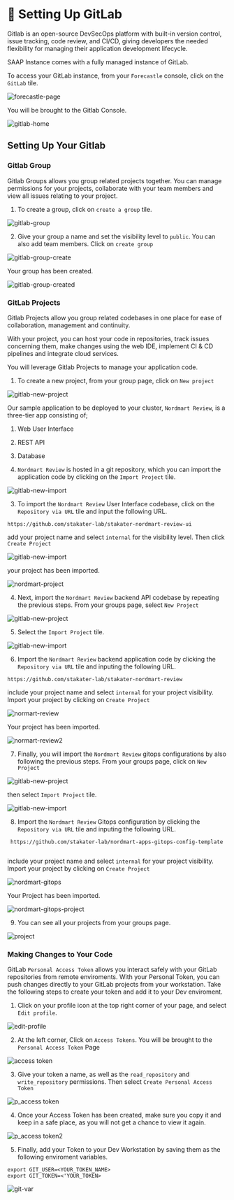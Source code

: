 # 🐡 Setting Up GitLab

Gitlab is an open-source DevSecOps platform with built-in version control, issue tracking, code review, and CI/CD,  giving developers the needed flexibility for managing their application development lifecycle. 

SAAP Instance comes with a fully managed instance of GitLab.

To access your GitLab instance, from your `Forecastle` console, click on the `GitLab` tile.

![forecastle-page](./images/forecastle-gitlab1.png)

You will be brought to the Gitlab Console.

![gitlab-home](./images/gitlab-home.png)

## Setting Up Your Gitlab

### Gitlab Group

Gitlab Groups allows you group related projects together. You can manage permissions for your projects, collaborate with your team members and view all issues relating to your project.

1. To create a group, click on `create a group` tile.


![gitlab-group](./images/gitlab-home-group.png)

2. Give your group a name and set the visibility level to `public`. You can also add team members.
Click on `create group` 

![gitlab-group-create](./images/create-group.png)

Your group has been created.

![gitlab-group-created](./images/gitlab-my-group.png)

### GitLab Projects

Gitlab Projects allow you group related codebases in one place for ease of collaboration, management and continuity. 

With your project, you can host your code  in repositories, track issues concerning them, make changes using the web IDE, implement CI & CD pipelines and integrate cloud services.

You will leverage Gitlab Projects to manage your application code.

1. To create a new project, from your group page, click on `New project`

![gitlab-new-project](./images/gitlab-new-project.png)

Our sample application to be deployed to your cluster, `Nordmart Review`, is a three-tier app consisting of;

1. Web User Interface
2. REST API
3. Database

2. `Nordmart Review` is hosted in a git repository, which you can import the application code by clicking on the `Import Project` tile.

![gitlab-new-import](./images/gitlab-import-project.png)


3. To import the `Nordmart Review` User Interface codebase, click on the `Repository via URL` tile and input the following URL.

```
https://github.com/stakater-lab/stakater-nordmart-review-ui
```
add your project name and select `internal` for the visibility level. Then click `Create Project`

![gitlab-new-import](./images/nordmart-ui-import.png)

your project has been imported.

![nordmart-project](./images/nordmart-project.png)


4. Next, import the `Nordmart Review` backend API codebase by repeating the previous steps. From your groups page, select `New Project` 

![gitlab-new-project](./images/gitlab-new-project.png)

5. Select the `Import Project` tile.

![gitlab-new-import](./images/gitlab-import-project.png)

6. Import the `Nordmart Review` backend application code by clicking the `Repository via URL` tile and inputing the following URL. 

```
https://github.com/stakater-lab/stakater-nordmart-review

```

include your project name and select `internal` for your project visibility. Import your project by clicking on `Create Project`

![normart-review](./images/normart-review.png)

Your project has been imported.

![normart-review2](./images/nordmart-review.png)

7. Finally, you will import the `Nordmart Review` gitops configurations by also following the previous steps. From your groups page, click on `New Project`

![gitlab-new-project](./images/gitlab-new-project.png)

then select `Import Project` tile.

![gitlab-new-import](./images/gitlab-import-project.png)

8. Import the `Nordmart Review` Gitops configuration  by clicking the `Repository via URL` tile and inputing the following URL. 

```
 https://github.com/stakater-lab/nordmart-apps-gitops-config-template
 
 ```
 
include your project name and select `internal` for your project visibility. Import your project by clicking on `Create Project`

![nordmart-gitops](./images/nordmart-gitops.png)

Your Project has been imported.


![nordmart-gitops-project](./images/nordmart-gitops-project.png)

9. You can see all your projects from your groups page.

![project](./images/projects.png)

### Making Changes to Your Code

GitLab `Personal Access Token` allows you interact safely with your GitLab repositories from remote enviroments. With your Personal Token, you can push changes directly to your GitLab projects from your workstation. Take the following steps to create your token and add it to your Dev enviroment.

1. Click on your profile icon at the top right corner of your page, and select `Edit profile`.

![edit-profile](./images/edit-profile.png)

2. At the left corner, Click on `Access Tokens`. You will be brought to the `Personal Access Token` Page

![access token](./images/access-token.png)

3. Give your token a name, as well as the `read_repository` and `write_repository` permissions. Then select `Create Personal Access Token`

![p_access token](./images/personal-access-token.png)

4. Once your Access Token has been created, make sure you copy it and keep in a safe place, as you  will not get a chance to view it again.


![p_access token2](./images/token.png)

5. Finally, add your Token to your Dev Workstation by saving them as the following enviroment variables.

```
export GIT_USER=<YOUR_TOKEN_NAME>
export GIT_TOKEN=<'YOUR_TOKEN>

```

![git-var](./images/git-var.png)














